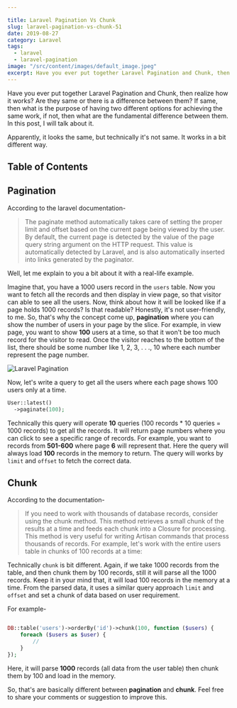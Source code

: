 ```yaml
---

title: Laravel Pagination Vs Chunk
slug: laravel-pagination-vs-chunk-51
date: 2019-08-27
category: Laravel
tags:
  - laravel
  - laravel-pagination
image: "/src/content/images/default_image.jpeg"
excerpt: Have you ever put together Laravel Pagination and Chunk, then realize how it works? Are they same or there is a difference between them? If same, then what is the purpose of having two different options for achieving the same work, if not, then what are the fundamental difference between them. In this post, I will talk about it.
---
```


Have you ever put together Laravel Pagination and Chunk, then realize how it works? Are they same or there is a difference between them? If same, then what is the purpose of having two different options for achieving the same work, if not, then what are the fundamental difference between them. In this post, I will talk about it.

Apparently, it looks the same, but technically it's not same. It works in a bit different way.

## Table of Contents

## Pagination
According to the laravel documentation-

> The paginate method automatically takes care of setting the proper limit and offset based on the current page being viewed by the user. By default, the current page is detected by the value of the page query string argument on the HTTP request. This value is automatically detected by Laravel, and is also automatically inserted into links generated by the paginator.

Well, let me explain to you a bit about it with a real-life example.

Imagine that, you have a 1000 users record in the `users` table. Now you want to fetch all the records and then display in view page, so that visitor can able to see all the users. Now, think about how it will be looked like if a page holds 1000 records? Is that readable? Honestly, it's not user-friendly, to me. So, that's why the concept come up, __pagination__ where you can show the number of users in your page by the slice. For example, in view page, you want to show __100__ users at a time, so that it won't be too much record for the visitor to read. Once the visitor reaches to the bottom of the list, there should be some number like 1, 2, 3, . . ., 10 where each number represent the page number.

![Laravel Pagination](https://www.dyclassroom.com/image/topic/bootstrap/pagination/pagination.gif)

Now, let's write a query to get all the users where each page shows 100 users only at a time.

```php
User::latest()
  ->paginate(100);
```
Technically this query will operate __10__ queries (100 records * 10 queries = 1000 records) to get all the records. It will return page numbers where you can click to see a specific range of records. For example, you want to records from __501-600__ where page  __6__ will represent that. Here the query will always load __100__ records in the memory to return. The query will works by `limit` and `offset` to fetch the correct data.


## Chunk
According to the documentation-

> If you need to work with thousands of database records, consider using the chunk method. This method retrieves a small chunk of the results at a time and feeds each chunk into a Closure for processing. This method is very useful for writing Artisan commands that process thousands of records. For example, let's work with the entire users table in chunks of 100 records at a time:

Technically `chunk` is bit different. Again, if we take 1000 records from the table, and then chunk them by 100 records, still it will parse all the 1000 records. Keep it in your mind that, it will load 100 records in the memory at a time. From the parsed data, it uses a similar query approach `limit` and `offset` and set a chunk of data based on user requirement.

For example-
```php

DB::table('users')->orderBy('id')->chunk(100, function ($users) {
    foreach ($users as $user) {
        //
    }
});
```

Here, it will parse __1000__ records (all data from the user table) then chunk them by 100 and load in the memory.

So, that's are basically different between __pagination__ and __chunk__. Feel free to share your comments or suggestion to improve this.